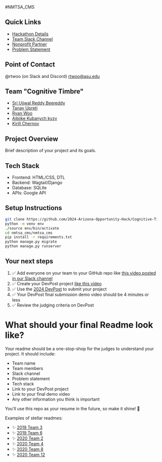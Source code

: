 
#NMTSA_CMS

## Quick Links
- [Hackathon Details](https://www.ohack.dev/hack/2024_fall)
- [Team Slack Channel](https://opportunity-hack.slack.com/app_redirect?channel=cognitive-timbre)
- [Nonprofit Partner](https://www.ohack.dev/nonprofit/Neurologic%20Music%20Therapy%20Services%20of%20Arizona)
- [Problem Statement](https://ohack.dev/project/iVVw8DhbmgJhzuZnJXb5)

## Point of Contact
@rtwoo (on Slack and Discord)
rtwoo@asu.edu

## Team "Cognitive Timbre"
- [Sri Ujjwal Reddy Beereddy](https://github.com/sbeeredd04)
- [Tanay Upreti](https://github.com/code-wolf-byte)
- [Ryan Woo](https://github.com/rtwoo)
- [Aibiike Kubanych kyzy](https://github.com/bikonoai)
- [Kirill Chernov](https://github.com/Kiri110K)

## Project Overview
Brief description of your project and its goals.

## Tech Stack
- Frontend: HTML/CSS, DTL
- Backend: Wagtail/Django
- Database: SQLite
- APIs: Google API


## Setup Instructions
```bash
git clone https://github.com/2024-Arizona-Opportunity-Hack/Cognitive-Timbre-NMTSA-CMS.git
python -m venv env
./source env/bin/activate
cd nmtsa_cms/nmtsa_cms
pip install -r requirements.txt
python manage.py migrate
python manage.py runserver
```


## Your next steps
1. ✅ Add everyone on your team to your GitHub repo like [this video posted in our Slack channel](https://opportunity-hack.slack.com/archives/C1Q6YHXQU/p1605657678139600)
2. ✅ Create your DevPost project [like this video](https://youtu.be/vCa7QFFthfU?si=bzMQ91d8j3ZkOD03)
3. ✅ Use the [2024 DevPost](https://opportunity-hack-2024-arizona.devpost.com) to submit your project
4. ✅ Your DevPost final submission demo video should be 4 minutes or less
5. ✅ Review the judging criteria on DevPost

# What should your final Readme look like?
Your readme should be a one-stop-shop for the judges to understand your project. It should include:
- Team name
- Team members
- Slack channel
- Problem statement
- Tech stack
- Link to your DevPost project
- Link to your final demo video
- Any other information you think is important

You'll use this repo as your resume in the future, so make it shine! 🌟

Examples of stellar readmes:
- ✨ [2019 Team 3](https://github.com/2019-Arizona-Opportunity-Hack/Team-3)
- ✨ [2019 Team 6](https://github.com/2019-Arizona-Opportunity-Hack/Team-6)
- ✨ [2020 Team 2](https://github.com/2020-opportunity-hack/Team-02)
- ✨ [2020 Team 4](https://github.com/2020-opportunity-hack/Team-04)
- ✨ [2020 Team 8](https://github.com/2020-opportunity-hack/Team-08)
- ✨ [2020 Team 12](https://github.com/2020-opportunity-hack/Team-12)
